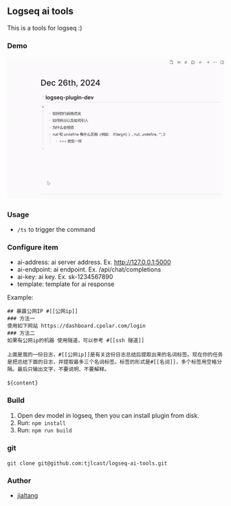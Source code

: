 ## Logseq ai tools

This is a tools for logseq :)

### Demo

![demo](./demo.gif)

### Usage

- `/ts` to trigger the command


### Configure item
- ai-address: ai server address. Ex.    http://127.0.0.1:5000
- ai-endpoint: ai endpoint. Ex.    /api/chat/completions
- ai-key: ai key. Ex.    sk-1234567890
- template: template for ai response

Example:
```
## 暴露公网IP #[[公网ip]]  
### 方法一 
使用如下网站 https://dashboard.cpolar.com/login  
### 方法二 
如果有公网ip的机器 使用隧道，可以参考 #[[ssh 隧道]]  

上面是我的一份日志，#[[公网ip]]是有关这份日志总结后提取出来的名词标签。现在你的任务是把总结下面的日志，并提取最多三个名词标签。标签的形式是#[[名词]]，多个标签用空格分隔。最后只输出文字，不要说明、不要解释。

${content}
```

### Build
1. Open dev model in logseq, then you can install plugin from disk.
2. Run: `npm install`
3. Run: `npm run build`

### git
`git clone git@github.com:tjlcast/logseq-ai-tools.git`

### Author
- [jialtang](https://github.com/tjlcast)